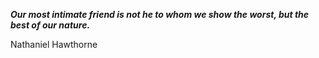 _**Our most intimate friend is not he to whom we show the worst, but the best of our nature.**_

Nathaniel Hawthorne